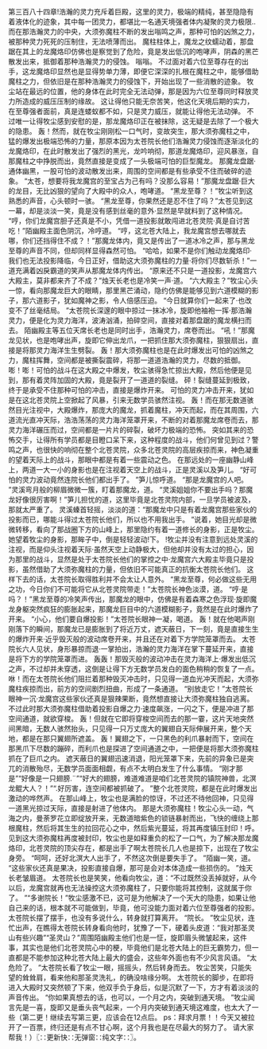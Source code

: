 第三百八十四章!浩瀚的灵力充斥着巨殿，这里的灵力，极端的精纯，甚至隐隐有着液体化的迹象，其中每一团灵力，都堪比一名通天境强者体内凝聚的灵力极限..而在那浩瀚灵力的中央，大须弥魔柱不断的发出嗡鸣之声，那种可怕的凶煞之力，被那种灵力死死的压制住，无法喷薄而出。
魔柱柱体上，魔龙之纹蠕动着，那盘踞在其上的龙魔烙印仿佛也是察觉到了危险，竟是发出低沉的咆哮声，阴森的黑芒散发出来，抵御着那种浩瀚灵力的侵蚀。
嗡嗡。
不过面对着六位至尊存在的出手，这龙魔烙印显然也是显得势单力薄，即便它深深的扎根在魔柱之中，能够借助魔柱之力，但依旧是在那种浩瀚灵力的侵蚀下，开始出现了一些消散的迹象。
牧尘站在最远的位置，他的身体在此时完全无法动弹，那是因为六位至尊同时释放灵力所造成的威压压制的缘故。
这让得他只能无奈苦笑，他这化天境后期的实力，在至尊强者面前，真是连蝼蚁都不如，只是灵力威压，就能让得他无法动弹。
不过唯一让得牧尘感到安慰的是，那龙魔烙印正在被抹除，这无疑是去除了一个极大的隐患。
轰！然而，就在牧尘刚刚松一口气时，变故突生，那大须弥魔柱之中，猛的爆发出极端恐怖的力量，那原本因为太苍院长他们浩瀚灵力侵蚀而逐渐淡化的龙魔烙印，在此时散发出了强烈的黑光，龙吟响彻，那道龙魔烙印，迎风暴涨，自那魔柱之中挣脱而出，竟然直接是变成了一头极端可怕的巨型魔龙。
那魔龙盘踞·通体幽黑，一股可怕的波动散发出来，周围的空间都是有些承受不住而破碎的迹象。
“太苍，想要将我龙魔宫的至宝占为己有吗？没那么容易！”那魔龙盘踞·巨大的龙目，无比凶狠的望向了大殿中的众人，咆哮道。
“黑龙至尊？！”牧尘听到这熟悉的声音，心头顿时一骇。
“黑龙至尊，你果然还是忍不住了吗？”太苍见到这一幕，却是淡淡一笑，竟是没有感到丝毫的意外·显然是早就料到了这种情况。
“哼，你们龙魔宫胆子还真是不小，凭借一道投影就敢闯进北苍灵院·真是自讨苦吃！”陌幽殿主面色阴沉，冷哼道。
“哼，这北苍大陆上，我龙魔宫想去哪就去哪，你们还挡得住不成？！”那魔龙体内，竟又是传出了一道冰冷之声，那与黑龙至尊的声音不同，但却同样显得森然可怕。
“哈哈，如果不是你们触动龙魔烙印·我们也无法投影降临，今日正好，借助这大须弥魔柱的力量·将你们尽数斩杀！”一道充满着凶戾霸道的笑声从那魔龙体内传出。
“原来还不只是一道投影，龙魔宫六大殿主，莫非都来齐了不成？”烛天长老也是冷笑一声·道。
“六大殿主？”牧尘心头一惊，看向那魔龙巨大的眼睛，那里黑芒涌动，隐约仿佛是能够见到六道模糊的影子，那六道影子，犹如魔神之影，令人倍感压迫。
“今日就算你们一起来了·也改变不了丝毫结局。
”太苍院长深邃的眼中掠过一抹冰冷，旋即他袖袍一挥·那浩瀚灵力，便是化为灵力海洋，波涛汹涌，拍碎空间，直接对着那盘踞的魔龙横扫而去。
陌幽殿主等五位天席长老也是同时出手，浩瀚灵力，席卷而出。
“吼！”那魔龙见状，也是咆哮出声，旋即它伸出龙爪，一把抓住那大须弥魔柱，狠狠扇出，直接是将那灵力海洋生生劈裂。
轰！那大须弥魔柱也是在此时爆发出可怕的凶煞之力，魔柱挥舞，空间都是被撕裂震碎，将那一道道浩瀚的灵力，尽数的抵御。
嘭！嘭！可怕的战斗在这大殿之中爆发，牧尘骇得急忙掠出大殿，然后他便是见到，那有着灵阵加固的大殿，竟是裂开了一道道的裂缝。
砰！裂缝蔓延到极致，终于是承受不住那种可怕的冲击，直接是爆炸开来。
可怕的灵力冲击开来，犹如是在这北苍灵院上空掀起了风暴，引来无数学员骇然注视。
轰！而在那无数道骇然目光注视中，大殿爆炸，那庞大的魔龙，抓着魔柱，冲天而起，而在其周围，六道流光直冲天际，浩浩荡荡的灵力海洋笼罩开来，不断的对着那魔龙席卷而去，那灵力海洋碾压而过，空间都是一片片的碎裂，破坏力极端的恐怖。
突如其来的恐怖交手，让得所有学员都是目瞪口呆下来，这种程度的战斗，他们何曾见到过？警鸣之声，也很快的响彻在整个北苍灵院，众多北苍灵院的高层疾掠而来，神色凝重的望着天际上的战斗，那眼中都是有着一些震动之色。
在那远处的一座幽静山峰上，两道一大一小的身影也是在注视着天空上的战斗，正是灵溪以及笋儿。
“好可怕的灵力波动竟然连院长他们都出手了。
”笋儿惊呼道。
“那是龙魔宫的人吧。
”灵溪弯月般的柳眉微微一簇，盯着那魔龙，道。
“灵溪姐姐你不要出手吗？那魔龙好像很厉害啊！”笋儿担忧的道，这里毕竟是北苍灵院内部，一旦学员被波及，那就太严重了。
灵溪螓首轻摇，淡淡的道：“那魔龙中只是有着龙魔宫那些家伙的投影而已，哪能斗得过太苍院长他们，所以也不用我出手。
”说着，她目光却是微微转移，看向了那战圈下方的山峰上，那里隐约有着一道修长的身影，正是牧尘。
她望着牧尘的身影，那眸子中，倒是轻轻波动!下。
!牧尘并没有注意到远处灵溪的注视，而是仰头注视着天际·虽然天空上动静极大，但他却并没有太过的担心，因为那里的战斗，显然是处于太苍院长他们的掌控之中·龙魔宫六大殿主毕竟只是投影，虽然借助了大须弥魔柱的力量，但依旧不可能真正的抗衡太苍院长他们。
这样下去的话，太苍院长取得胜利并不会太让人意外。
“黑龙至尊，何必做这些无用之功，今日你们不可能将它从北苍灵院带走！”太苍院长神色淡漠，道。
“哼·是吗？！”黑龙至尊的冷笑声传出，那魔龙的眼中，仿佛是有着森寒之色浮现·旋即魔龙身躯突然疯狂的膨胀起来，那魔龙巨目中的六道模糊影子，竟然是在此时爆炸了开来。
“小心，他们要自爆投影！”太苍院长眼神一凝，喝道。
轰！就在他喝声刚刚落下的瞬间，那魔龙已是膨胀到了将近万丈，遮天蔽日，下一刻，竟是直接生生的爆炸开来·近乎毁灭般的波动席卷开来，并且还在对着下方学院笼罩而去。
太苍院长六人见状，身形暴掠而退·一掌拍出，浩瀚的灵力海洋在掌下蔓延开来，直接是将下方的学院笼罩而进。
轰轰！那毁灭般的波动冲击在灵力海洋上·爆发出低沉之声，不过却并未穿透，这倒是让得下方无数学员发白的面色稍稍的恢复了一点。
咻！而在太苍院长他们阻拦着那种毁灭冲击时，只见得一道血光冲天而起，大须弥魔柱疾掠而出，前方的空间剧烈扭曲，形成了一条通道。
“别放走它！”太苍院长眼神一沉·龙魔宫这些家伙还真是狠辣果断，竟然想直接让大须弥魔柱独自逃离。
不过此时那大须弥魔柱借助着投影自爆之力·速度飙涨，一闪之下，便是冲进了那空间通道，就欲穿梭。
轰！但就在它即将穿梭空间而去的那一霎，这片天地突然间黑暗，无数人骇然抬头，只见得一只万丈庞大的翼翅自天际伸展开来，整个天地，都是在那只翼翅所遮盖。
轰！翼翅之下，一只黑色的利爪暴射而下，空间在那黑爪下尽数的蹦碎，而利爪也是探进了空间通道之中，一把便是将那大须弥魔柱抓在了巨爪之内。
遮天蔽日的翼翅迅速消退，阳光笼罩下来，先前的异象已是突兀的消散殆尽，无数学员面面相觑，有点不太明白发生了什么事情。
“刚才那是”“好像是一只翅膀.¨”“好大的翅膀，难道难道是咱们北苍灵院的镇院神兽，北溟龙鲲大人？！”“.好厉害，连空间都被抓破了。
”整个北苍灵院，都是在此时爆发出激动的哗然声。
在那山峰上，牧尘也是满脸的惊讶，不过还不待他回神，只见得一道黑光掠过天际，直接是射进了他体内。
那是大须弥魔柱！牧尘心头一动，气海之内，曼荼罗花立即绽放开来，无数道暗紫色的锁链暴射而出，飞快的缠绕上那根魔柱，然后将其生生的拉回花心之中，然后紫光蔓延，将其再度镇压封印！呼。
见到这大须弥魔柱再度被封印，牧尘也是如释重负的松了一口气，为了解决那龙魔烙印，北苍灵院的顶尖存在，都是出手了啊太苍院长几人也是掠下，出现在了牧尘身旁。
“呵呵，还好北溟大人出手了，不然这次倒是要失手了。
”陌幽一笑，道。
“这些家伙还真是果决，投影直接自爆，那可是会对本体造成一些损伤的。
”烛天长老皱眉道。
太苍院长也是笑笑，他看向牧尘，道：“不过既然没丢掉就好，从今以后，龙魔宫就再也无法操控这大须弥魔柱了，只要你能将其控制，这就属于你了。
”“多谢院长！”牧尘感激不已，这可是为他解决了一个天大的隐患，如果让他自己来的话，根本就不可能做到，毕竟，他可没能力面对着六位至尊强者的投影。
太苍院长摆了摆手，也没有多说什么，转身就打算离开。
“院长。
”牧尘见状，连忙出声，在瞧得太苍院长转身看向他时，犹豫了一下，硬着头皮道：“我对那圣灵山有些兴趣”“圣灵山？”周围陌幽殿主他们也是一怔，旋即眉头微皱起来，这件事，其实也是他们北苍灵院心中的梗，毕竟他们是北苍大陆上的巨无霸势力，但一直都是不能参加这种北苍大陆上最大的盛会，这些年外面也有不少风言风语。
“太危险了。
”太苍院长看了牧尘一眼，摇摇头，然后转身而去。
牧尘苦笑，只能失望的耸耸肩，看来他和那圣灵洗礼，的确没啥缘分啊。
太苍院长的脚步，在即将进入大殿时又突然顿了下来，他双手负于身后，似是沉默了一下，方才有着淡淡的声音传出。
“你如果真想去的话，也可以，一个月之内，突破到通天境。
”牧尘闻言先是一喜，旋即又是垂头丧气起来，一个月内突破到通天境这难度，也太大了一些（第二更！继续去写第三更，应该会在12点后。
ps：拜求月票！！今天又被拉开了一百票，终归还是有点不甘心啊，这个月我也是在尽最大的努力了。
请大家帮我！）〖∷更新快∷无弹窗∷纯文字∷〗。
